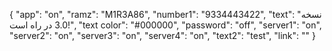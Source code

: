 {
  "app": "on",
  "ramz": "M1R3A86",
  "number1": "9334443422",
  "text": "نسخه 3.0 در راه است!",
  "text color": "#000000",
  "password": "off",
  "server1": "on",
  "server2": "on",
  "server3": "on",
  "server4": "on",
  "text2": "test",
  "link": ""
}
